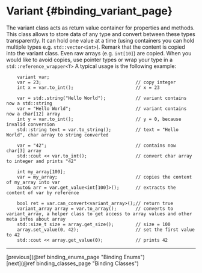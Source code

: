 Variant {#binding_variant_page}
=======

The variant class acts as return value container for properties and methods. This class allows to store data of any type and convert between these types transparently.
It can hold one value at a time (using containers you can hold multiple types e.g. `std::vector<int>`). 
Remark that the content is copied into the variant class. Even raw arrays (e.g. `int[10]`) are copied.
When you would like to avoid copies, use pointer types or wrap your type in a `std::reference_wrapper<T>`
A typical usage is the following example:

~~~~{.cpp}
    variant var;
    var = 23;                                   // copy integer
    int x = var.to_int();                       // x = 23
    
    var = std:.string("Hello World");           // variant contains now a std::string
    var = "Hello World";                        // variant contains now a char[12] array
    int y = var.to_int();                       // y = 0, because invalid conversion
    std::string text = var.to_string();         // text = "Hello World", char array to string converted
    
    var = "42";                                 // contains now char[3] array
    std::cout << var.to_int();                  // convert char array to integer and prints "42"
    
    int my_array[100];    
    var = my_array;                             // copies the content of my_array into var
    auto& arr = var.get_value<int[100]>();      // extracts the content of var by reference
    
    bool ret = var.can_convert<variant_array>();// return true
    variant_array array = var.to_array();       // converts to variant_array, a helper class to get access to array values and other meta infos about array
    std::size_t size = array.get_size();        // size = 100
    array.set_value(0, 42);                     // set the first value to 42
    std::cout << array.get_value(0);            // prints 42
~~~~

<hr>

<div type="button" class="btn btn-default">[previous](@ref binding_enums_page "Binding Enums")</div><div class="btn btn-default">[next](@ref binding_classes_page "Binding Classes")</div>
